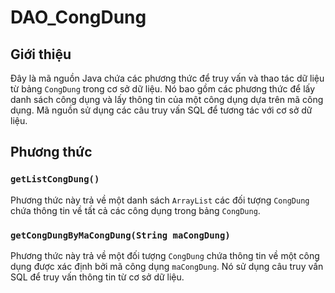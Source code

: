 

# DAO_CongDung

## Giới thiệu

Đây là mã nguồn Java chứa các phương thức để truy vấn và thao tác dữ liệu từ bảng `CongDung` trong cơ sở dữ liệu. Nó bao gồm các phương thức để lấy danh sách công dụng và lấy thông tin của một công dụng dựa trên mã công dụng. Mã nguồn sử dụng các câu truy vấn SQL để tương tác với cơ sở dữ liệu.

## Phương thức

### `getListCongDung()`

Phương thức này trả về một danh sách `ArrayList` các đối tượng `CongDung` chứa thông tin về tất cả các công dụng trong bảng `CongDung`.

### `getCongDungByMaCongDung(String maCongDung)`

Phương thức này trả về một đối tượng `CongDung` chứa thông tin về một công dụng được xác định bởi mã công dụng `maCongDung`. Nó sử dụng câu truy vấn SQL để truy vấn thông tin từ cơ sở dữ liệu.
